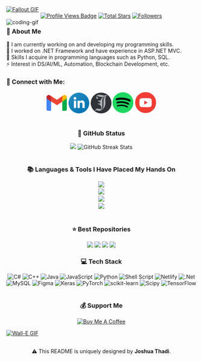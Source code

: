 <!-- Header Wave (Commented Out)
<div align="center">
  <a href="#">
    <img 
      width="100%" 
      src="https://capsule-render.vercel.app/api?type=waving&color=FFA500&height=120&section=header&text=&fontSize=30&fontColor=000000&animation=twinkling"
    />
  </a>
  <br>
</div>
-->

<!-- Footer Wave (Commented Out)
<p align="center">
  <img 
    src="https://capsule-render.vercel.app/api?type=waving&color=FFD700&height=80&section=footer"
    width="100%" 
  />
</p>
-->

<!-- MasterHead -->
<a href="https://github.com/JoshuaThadi/JoshuaThadi/blob/main/fallout_grayscale%20(1).gif">
  <img src="https://github.com/JoshuaThadi/JoshuaThadi/blob/main/fallout_grayscale%20(1).gif" alt="Fallout GIF" style="width:auto; height:auto" />
</a>

<!-- Greeting -->
<!--<h2 align="center">❂ I am Joshua Thadi</h2>-->



<div align="center">
  <!-- Profile Views -->
  <a href="https://github.com/JoshuaThadi" target="_blank">
    <img src="https://komarev.com/ghpvc/?username=JoshuaThadi&label=Profile%20views&color=5e81ac&style=for-the-badge&logo=github&logoColor=white" alt="Profile Views Badge" /></a>

  <!-- Total Stars -->
  <a href="https://github.com/joshuathadi?tab=repositories&sort=stargazers" target="_blank">
    <img alt="Total Stars" title="Total stars on GitHub" src="https://img.shields.io/github/stars/joshuathadi?style=for-the-badge&label=Stars&color=bf616a&logo=github" /></a>

  <!-- Followers -->
  <a href="https://github.com/joshuathadi?tab=followers" target="_blank">
    <img alt="Followers" title="Follow me on GitHub" src="https://img.shields.io/github/followers/joshuathadi?style=for-the-badge&label=Followers&color=5e81ac&logo=github" /></a>
</div>

<img align="left" alt="coding-gif" width="400" src="https://github.com/JoshuaThadi/JoshuaThadi/blob/main/transparent_gitgif.gif" />

<!-- About Me -->
<h3 align="left">💫 About Me</h3>
<p>
  🌱 I am currently working on and developing my programming skills.<br>
  🔭 I worked on .NET Framework and have experience in ASP.NET MVC.<br>
  💬 Skills I acquire in programming languages such as Python, SQL.<br>
  ⚡ Interest in DS/AI/ML, Automation, Blockchain Development, etc.<br>
</p>

<h3>🧲 Connect with Me:</h3>
<div align="center">
  <a href="mailto:thadijoshua@gmail.com"><img width="55px" src="https://github.com/JoshuaThadi/JoshuaThadi/blob/main/icons/gmail_new_logo.png" alt="Gmail" /></a>
  <a href="https://www.linkedin.com/in/joshuathadi" target="_blank"><img width="55px" src="https://github.com/JoshuaThadi/JoshuaThadi/blob/main/icons/linkedin-blue.png" alt="LinkedIn" /></a>
  <a href="https://masterjudah-bashfolio.netlify.app/" target="_blank"><img width="55px" src="https://github.com/JoshuaThadi/JoshuaThadi/blob/main/icons/11zon_cropped.png" alt="Portfolio" /></a>
  <a href="https://open.spotify.com/playlist/4FMOBw7eopNczgfzspCvIP" target="_blank"><img width="55px" src="https://github.com/JoshuaThadi/JoshuaThadi/blob/main/icons/spotify-icon.png" alt="Spotify" /></a>
  <a href="https://youtube.com/playlist?list=PLAoJfvFSn6qi_8eTKMXdKGMQGQfYOV54n&si=QA1tSQcT_Ogw5DjG" target="_blank"><img width="57px" src="https://github.com/JoshuaThadi/JoshuaThadi/blob/main/icons/youtube-red1.png" alt="YouTube" /></a>
</div>

<br/>

<!-- GitHub Status -->
<h3 align="center">🌱 GitHub Status</h3>
<div align="center">
  <img width="398" src="https://github-readme-stats.vercel.app/api?username=JoshuaThadi&count_private=true&show_icons=true&theme=nord&rank_icon=github&border_radius=8" />
  <img width="420" src="https://nirzak-streak-stats.vercel.app/?user=joshuathadi&theme=nord&hide_border=false" alt="GitHub Streak Stats" />
</div>

<br/>

<!-- Languages & Tools -->
<h3 align="center">📚 Languages & Tools I Have Placed My Hands On</h3>
<div align="center">
  <img src="https://skillicons.dev/icons?i=androidstudio,kotlin,nodejs,mongodb,gitlab,raspberrypi,react,nextjs,tailwind" /><br>
  <img src="https://skillicons.dev/icons?i=bootstrap,html,css,vscode,github,git,notion,figma,pycharm" /><br>
  <img src="https://skillicons.dev/icons?i=c,bash,kali,arch,ubuntu,python,javascript,mysql,dotnet" /><br>
  <img src="https://skillicons.dev/icons?i=cpp,cs,vim,java,htmx,debian,neovim,atom,pwsh" /><br>
</div>

<br/>

<!-- Best Repositories -->
<div align="center">
  <h3>⭐️ Best Repositories</h3>
  <p align="center">
    <a href="https://github.com/JoshuaThadi/Data-Science">
        <img src="https://github-readme-stats.vercel.app/api/pin/?username=JoshuaThadi&repo=Data-Science&theme=default&title_color=000000&icon_color=0366d6&text_color=333333&bg_color=ffffff" /></a>
    <a href="https://github.com/JoshuaThadi/Artificial-Intelligence">
        <img src="https://github-readme-stats.vercel.app/api/pin/?username=JoshuaThadi&repo=Artificial-Intelligence&theme=default&title_color=000000&icon_color=0366d6&text_color=333333&bg_color=ffffff" /></a>
    <a href="https://github.com/JoshuaThadi/Generative-AI">
        <img src="https://github-readme-stats.vercel.app/api/pin/?username=JoshuaThadi&repo=Generative-AI&theme=default&title_color=000000&icon_color=0366d6&text_color=333333&bg_color=ffffff" /></a>
    <a href="https://github.com/JoshuaThadi/Web-Development">
        <img src="https://github-readme-stats.vercel.app/api/pin/?username=JoshuaThadi&repo=Web-Development&theme=default&title_color=000000&icon_color=0366d6&text_color=333333&bg_color=ffffff" /></a>
  </p>
</div>


<!-- Tech Stack -->
<h3 align="center">💻 Tech Stack</h3>
<div align="center">
  <img src="https://img.shields.io/badge/c%23-%23239120.svg?style=for-the-badge&logo=csharp&logoColor=white" alt="C#" /> 
  <img src="https://img.shields.io/badge/c++-%2300599C.svg?style=for-the-badge&logo=c%2B%2B&logoColor=white" alt="C++" />
  <img src="https://img.shields.io/badge/java-%23ED8B00.svg?style=for-the-badge&logo=openjdk&logoColor=white" alt="Java" />
  <img src="https://img.shields.io/badge/javascript-%23323330.svg?style=for-the-badge&logo=javascript&logoColor=%23F7DF1E" alt="JavaScript" />
  <img src="https://img.shields.io/badge/python-3670A0?style=for-the-badge&logo=python&logoColor=ffdd54" alt="Python" />
  <img src="https://img.shields.io/badge/shell_script-%23121011.svg?style=for-the-badge&logo=gnu-bash&logoColor=white" alt="Shell Script" />
  <img src="https://img.shields.io/badge/netlify-%23000000.svg?style=for-the-badge&logo=netlify&logoColor=#00C7B7" alt="Netlify" />
  <img src="https://img.shields.io/badge/.NET-5C2D91?style=for-the-badge&logo=.net&logoColor=white" alt=".Net" />
  <img src="https://img.shields.io/badge/mysql-4479A1.svg?style=for-the-badge&logo=mysql&logoColor=white" alt="MySQL" />
  <img src="https://img.shields.io/badge/figma-%23F24E1E.svg?style=for-the-badge&logo=figma&logoColor=white" alt="Figma" />
  <img src="https://img.shields.io/badge/Keras-%23D00000.svg?style=for-the-badge&logo=Keras&logoColor=white" alt="Keras" />
  <img src="https://img.shields.io/badge/PyTorch-%23EE4C2C.svg?style=for-the-badge&logo=PyTorch&logoColor=white" alt="PyTorch" />
  <img src="https://img.shields.io/badge/scikit--learn-%23F7931E.svg?style=for-the-badge&logo=scikit-learn&logoColor=white" alt="scikit-learn" />
  <img src="https://img.shields.io/badge/SciPy-%230C55A5.svg?style=for-the-badge&logo=scipy&logoColor=white" alt="Scipy" />
  <img src="https://img.shields.io/badge/TensorFlow-%23FF6F00.svg?style=for-the-badge&logo=TensorFlow&logoColor=white" alt="TensorFlow" />
</div>

<br/>

<!-- Support -->
<h3 align="center">💰 Support Me</h3>
<p align="center">
  <a href="https://www.buymeacoffee.com/joshuathadi">
    <img align="center" src="https://cdn.buymeacoffee.com/buttons/v2/default-yellow.png" height="40" width="180" alt="Buy Me A Coffee" />
  </a>
</p>

<!-- Ending -->
<a href="https://github.com/JoshuaThadi/Wall-E-Desk/blob/main/green.gif">
  <img src="https://github.com/JoshuaThadi/Wall-E-Desk/blob/main/Pixel-Art-2/green.gif" alt="Wall-E GIF" style="width:auto; height:auto" />
</a>

<img src="https://www.animatedimages.org/data/media/562/animated-line-image-0184.gif" width="100%" height="1" />

<p align="center">
  ⚠️ This README is uniquely designed by <strong>Joshua Thadi</strong>.
</p>
